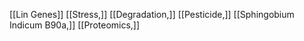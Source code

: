 [[Lin Genes]]
[[Stress,]]
[[Degradation,]]
[[Pesticide,]]
[[Sphingobium Indicum B90a,]]
[[Proteomics,]]
